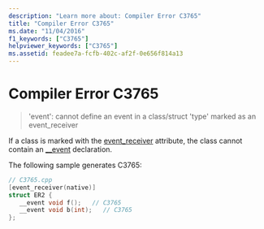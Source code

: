 ```yaml
---
description: "Learn more about: Compiler Error C3765"
title: "Compiler Error C3765"
ms.date: "11/04/2016"
f1_keywords: ["C3765"]
helpviewer_keywords: ["C3765"]
ms.assetid: feadee7a-fcfb-402c-af2f-0e656f814a13
---
```

# Compiler Error C3765

> 'event': cannot define an event in a class/struct 'type' marked as an event_receiver

If a class is marked with the [event_receiver](../../windows/attributes/event-receiver.md) attribute, the class cannot contain an [__event](../../cpp/event.md) declaration.

The following sample generates C3765:

```cpp
// C3765.cpp
[event_receiver(native)]
struct ER2 {
   __event void f();   // C3765
   __event void b(int);   // C3765
};
```
